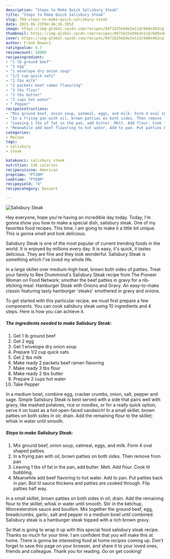 ```yaml
---
description: "Steps to Make Quick Salisbury Steak"
title: "Steps to Make Quick Salisbury Steak"
slug: 704-steps-to-make-quick-salisbury-steak
date: 2021-06-23T04:46:26.395Z
image: https://img-global.cpcdn.com/recipes/0471b25eb9e2e11d/680x482cq70/salisbury-steak-recipe-main-photo.jpg
thumbnail: https://img-global.cpcdn.com/recipes/0471b25eb9e2e11d/680x482cq70/salisbury-steak-recipe-main-photo.jpg
cover: https://img-global.cpcdn.com/recipes/0471b25eb9e2e11d/680x482cq70/salisbury-steak-recipe-main-photo.jpg
author: Frank Bowers
ratingvalue: 4.7
reviewcount: 18080
recipeingredient:
- "1 lb ground beef"
- "2 egg"
- "1 envelope dry onion soup"
- "1/2 cup quick oats"
- "2 tbs milk"
- "2 packets beef ramen flavoring"
- "3 tbs flour"
- "2 tbs butter"
- "2 cups hot water"
- " Pepper"
recipeinstructions:
- "Mix ground beef, onion soup, oatmeal, eggs, and milk. Form 4 oval shaped patties."
- "In a frying pan with oil, brown patties on both sides. Then remove from pan"
- "Leaving 1 tbs of fat in the pan, add butter. Melt. Add flour. Cook til bubbling."
- "Meanwhile add beef flavoring to hot water. Add to pan. Put patties back in pan. Boil til sauce thickens and patties are cooked through. Flip patties half way."
categories:
- Recipe
tags:
- salisbury
- steak

katakunci: salisbury steak 
nutrition: 138 calories
recipecuisine: American
preptime: "PT20M"
cooktime: "PT60M"
recipeyield: "4"
recipecategory: Dessert

---
```



![Salisbury Steak](https://img-global.cpcdn.com/recipes/0471b25eb9e2e11d/680x482cq70/salisbury-steak-recipe-main-photo.jpg)

Hey everyone, hope you're having an incredible day today. Today, I'm gonna show you how to make a special dish, salisbury steak. One of my favorites food recipes. This time, I am going to make it a little bit unique. This is gonna smell and look delicious.

Salisbury Steak is one of the most popular of current trending foods in the world. It is enjoyed by millions every day. It is easy, it's quick, it tastes delicious. They are fine and they look wonderful. Salisbury Steak is something which I've loved my whole life.

In a large skillet over medium-high heat, brown both sides of patties. Treat your family to Ree Drummond&#39;s Salisbury Steak recipe from The Pioneer Woman on Food Network; smother the beef patties in gravy for a rib-sticking meal. Hamburger Steak with Onions and Gravy. An easy-to-make classic featuring tasty hamburger &#39;steaks&#39; smothered in gravy and onions.


To get started with this particular recipe, we must first prepare a few components. You can cook salisbury steak using 10 ingredients and 4 steps. Here is how you can achieve it.

<!--inarticleads1-->

##### The ingredients needed to make Salisbury Steak:

1. Get 1 lb ground beef
1. Get 2 egg
1. Get 1 envelope dry onion soup
1. Prepare 1/2 cup quick oats
1. Get 2 tbs milk
1. Make ready 2 packets beef ramen flavoring
1. Make ready 3 tbs flour
1. Make ready 2 tbs butter
1. Prepare 2 cups hot water
1. Take  Pepper


In a medium bowl, combine egg, cracker crumbs, onion, salt, pepper and sage. Simple Salisbury Steak is best served with a side that pairs well with gravy, like mashed potatoes, rice or noodles, or for a really quick option, serve it on toast as a hot open-faced sandwich! In a small skillet, brown patties on both sides in oil; drain. Add the remaining flour to the skillet; whisk in water until smooth. 

<!--inarticleads2-->

##### Steps to make Salisbury Steak:

1. Mix ground beef, onion soup, oatmeal, eggs, and milk. Form 4 oval shaped patties.
1. In a frying pan with oil, brown patties on both sides. Then remove from pan
1. Leaving 1 tbs of fat in the pan, add butter. Melt. Add flour. Cook til bubbling.
1. Meanwhile add beef flavoring to hot water. Add to pan. Put patties back in pan. Boil til sauce thickens and patties are cooked through. Flip patties half way.


In a small skillet, brown patties on both sides in oil; drain. Add the remaining flour to the skillet; whisk in water until smooth. Stir in the ketchup, Worcestershire sauce and bouillon. Mix together the ground beef, egg, breadcrumbs, garlic, salt and pepper in a medium bowl until combined. Salisbury steak is a hamburger steak topped with a rich brown gravy. 

So that is going to wrap it up with this special food salisbury steak recipe. Thanks so much for your time. I am confident that you will make this at home. There is gonna be interesting food at home recipes coming up. Don't forget to save this page on your browser, and share it to your loved ones, friends and colleague. Thank you for reading. Go on get cooking!
